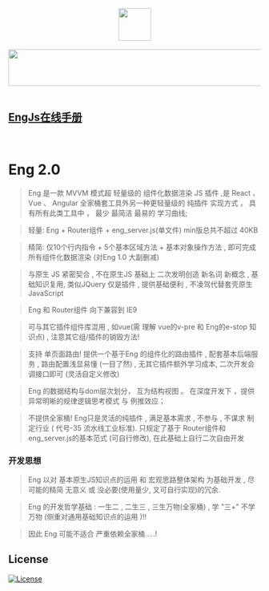 <div align=center><img width="65" height="65" src="https://s4.ax1x.com/2021/12/08/o2iYvj.png"/></div>
<br>
<div align=center><img width="774" height="73" src="https://s4.ax1x.com/2021/12/08/o2iJ2Q.png"/></div>
<br>

## [EngJs在线手册](http://engjs.club) 
<br>

# Eng 2.0

> Eng 是一款 MVVM 模式超 轻量级的 组件化数据渲染 JS 插件 ,是 React 、 Vue 、 Angular 全家桶套工具外另一种更轻量级的 纯插件 实现方式 ， 具有所有此类工具中 ， 最少 最简洁 最易的 学习曲线;
 
>  轻量: Eng + Router组件 + eng_server.js(单文件)  min版总共不超过 40KB 

>  精简: 仅10个行内指令 +  5个基本区域方法 +  基本对象操作方法 ,  即可完成所有组件化数据渲染   (对Eng 1.0 大副删减)

>  与原生 JS 紧密契合 , 不在原生JS 基础上 二次发明创造 新名词 新概念 , 基础知识复用,  类似JQuery 仅是插件 ,  提供基础便利 , 不凌驾代替套壳原生JavaScript

>  Eng 和 Router组件 向下兼容到 IE9

>  可与其它插件组件库混用 ,  如vue(需 理解 vue的v-pre 和 Eng的e-stop 知识点) ,  注意其它组/插件的销毁方法!

>  支持 单页面路由! 提供一个基于Eng 的组件化的路由插件 , 配套基本后端服务 , 路由配置浅显易懂 (一目了然) , 无其它插件额外学习成本, 二次开发会调接口即可 (灵活自定义修改)  

> Eng 的数据结构与dom层次划分， 互为结构视图 。 在深度开发下 ，提供异常明晰的规律逻辑思考模式 与 例推效应；
 
>  不提供全家桶! Eng只是灵活的纯插件 , 满足基本需求 , 不参与 , 不谋求 制定行业  ( 代号-35 流水线工业标准).  只规定了基于 Router组件和eng_server.js的基本范式 (可自行修改), 在此基础上自行二次自由开发 


### 开发思想

>  Eng 以对 基本原生JS知识点的运用  和 宏观思路整体架构 为基础开发 , 尽可能的精简 无意义 或 没必要(使用量少, 又可自行实现)的冗余.

>  Eng 的开发哲学基础 :  一生二 , 二生三 , 三生万物(全家桶)  , 学 "三+" 不学万物 (侧重对通用基础知识点的运用 )!! 
   
>  因此 Eng 可能不适合 严重依赖全家桶.....! 




## License

[![License](http://img.shields.io/badge/license-APACHE2-blue.svg)](LICENSE.txt)

